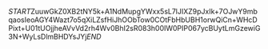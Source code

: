 $START$ZuuwGkZ0XB2tNY5k+A1NdMupgYWxx5sL7lJIXZ9pJxIk+7OJwY9mbqaosIeoAGY4Wazt7o5qXiLZsfHiJhOObTow0COtFbHbUBH1orwQiCn+WHcDPixt+U01tUOjjheAVvVd2rh4Wv0BhI2sR083h00IW0PIP067ycBUytLmGzewiG3N+WyLsDlmBHDYsJYj$END$